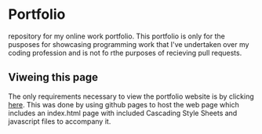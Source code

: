 # Portfolio
repository for my online work portfolio. This portfolio is only for the pusposes for showcasing
programming work that I've undertaken over my coding profession and is not fo rthe purposes
of recieving pull requests.

## Viweing this page

The only requirements necessary to view the portfolio website is by clicking [here](https://gavin4.github.io/Portfolio).
This was done by using github pages to host the web page which includes an index.html page with included
Cascading Style Sheets and javascript files to accompany it.


